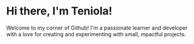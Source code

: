 # Hi there, I'm Teniola!

Welcome to my corner of Github!
I'm a passionate learner and developer with a love for creating and experimenting with small, mpactful projects.


